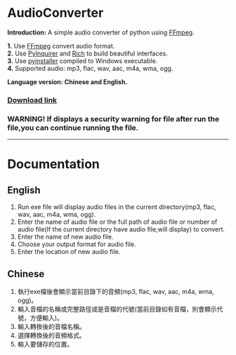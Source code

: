 # AudioConverter

**Introduction:** A simple audio converter of python using [FFmpeg](https://github.com/FFmpeg/FFmpeg).

**1.** Use [FFmpeg](https://github.com/FFmpeg/FFmpeg) convert audio format.<br>
**2.** Use [PyInquirer](https://github.com/CITGuru/PyInquirer) and [Rich](https://github.com/Textualize/rich) to build beautiful interfaces.<br>
**3.** Use [pyinstaller](https://github.com/pyinstaller/pyinstaller) compiled to Windows executable.<br>
**4.** Supported audio: mp3, flac, wav, aac, m4a, wma, ogg.<br>

**Language version: Chinese and English.**<br>

### **[Download link](https://github.com/Lin-Rexter/AudioConverter/blob/main/dist/Audio_Converter.exe?raw=true)**

### WARNING! If displays a security warning for file after run the file,you can continue running the file.
________________________________________________________________________________________________________________________________________________

# Documentation

## English
1. Run exe file will display audio files in the current directory(mp3, flac, wav, aac, m4a, wma, ogg).
2. Enter the name of audio file or the full path of audio file or number of audio file(If the current directory have audio file,will display) to convert.
3. Enter the name of new audio file.
4. Choose your output format for audio file.
5. Enter the location of new audio file.

## Chinese
1. 執行exe檔後會顯示當前目錄下的音頻(mp3, flac, wav, aac, m4a, wma, ogg)。
2. 輸入音檔的名稱或完整路徑或是音檔的代號(當前目錄如有音檔，則會顯示代號，方便輸入)。
3. 輸入轉換後的音檔名稱。
4. 選擇轉換後的音頻格式。
5. 輸入要儲存的位置。